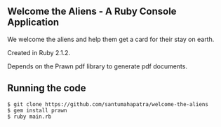 ## Welcome the Aliens - A Ruby Console Application

We welcome the aliens and help them get a card for their stay on earth. 

Created in Ruby 2.1.2. 

Depends on the Prawn pdf library to generate pdf documents. 

## Running the code

```shell
$ git clone https://github.com/santumahapatra/welcome-the-aliens
$ gem install prawn
$ ruby main.rb
```